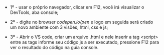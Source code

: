 - 1º - usar o próprio navegador, clicar em F12, você irá visualizar o DevTools, aba console;

- 2º - digite no browser *codepen.io/pen* e logo em seguida será criado um novo ambiente com 3 visões, html, css e js;

- 3º - Abrir o VS code, criar um arquivo .html e nele inserir a tag \<script> entre as tags informe seu código js a ser executado, pressione F12 para ver o resultado do código na guia console.